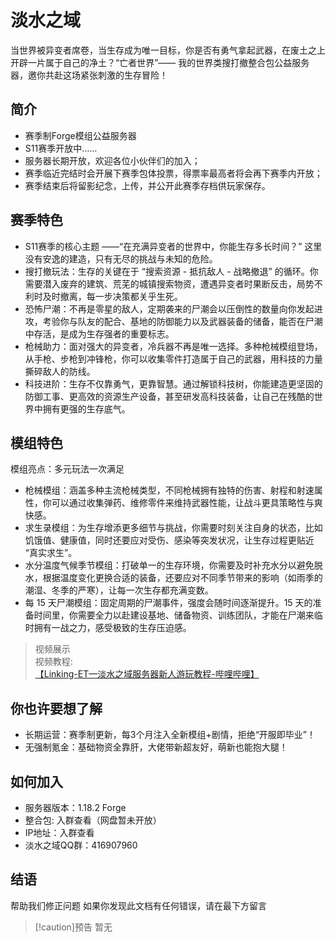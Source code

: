 # 淡水之域
当世界被异变者席卷，当生存成为唯一目标，你是否有勇气拿起武器，在废土之上开辟一片属于自己的净土？“亡者世界”—— 我的世界类搜打撤整合包公益服务器，邀你共赴这场紧张刺激的生存冒险！
## 简介
- 赛季制Forge模组公益服务器
- S11赛季开放中……
- 服务器长期开放，欢迎各位小伙伴们的加入；
- 赛季临近完结时会开展下赛季包体投票，得票率最高者将会再下赛季内开放；
- 赛季结束后将留影纪念，上传，并公开此赛季存档供玩家保存。

## 赛季特色
- S11赛季的核心主题 ——“在充满异变者的世界中，你能生存多长时间？” 这里没有安逸的建造，只有无尽的挑战与未知的危险。
- 搜打撤玩法：生存的关键在于 “搜索资源 - 抵抗敌人 - 战略撤退” 的循环。你需要潜入废弃的建筑、荒芜的城镇搜索物资，遭遇异变者时果断反击，局势不利时及时撤离，每一步决策都关乎生死。
- 恐怖尸潮：不再是零星的敌人，定期袭来的尸潮会以压倒性的数量向你发起进攻，考验你与队友的配合、基地的防御能力以及武器装备的储备，能否在尸潮中存活，是成为生存强者的重要标志。
- 枪械助力：面对强大的异变者，冷兵器不再是唯一选择。多种枪械模组登场，从手枪、步枪到冲锋枪，你可以收集零件打造属于自己的武器，用科技的力量撕碎敌人的防线。
- 科技进阶：生存不仅靠勇气，更靠智慧。通过解锁科技树，你能建造更坚固的防御工事、更高效的资源生产设备，甚至研发高科技装备，让自己在残酷的世界中拥有更强的生存底气。

## 模组特色
模组亮点：多元玩法一次满足
- 枪械模组：涵盖多种主流枪械类型，不同枪械拥有独特的伤害、射程和射速属性，你可以通过收集弹药、维修零件来维持武器性能，让战斗更具策略性与爽快感。​
- 求生录模组：为生存增添更多细节与挑战，你需要时刻关注自身的状态，比如饥饿值、健康值，同时还要应对受伤、感染等突发状况，让生存过程更贴近 “真实求生”。​
- 水分温度气候季节模组：打破单一的生存环境，你需要及时补充水分以避免脱水，根据温度变化更换合适的装备，还要应对不同季节带来的影响（如雨季的潮湿、冬季的严寒），让每一次生存都充满变数。​
- 每 15 天尸潮模组：固定周期的尸潮事件，强度会随时间逐渐提升。15 天的准备时间里，你需要全力以赴建设基地、储备物资、训练团队，才能在尸潮来临时拥有一战之力，感受极致的生存压迫感。​

> 视频展示<br>
> 视频教程:<br>
> [【Linking-ET—淡水之域服务器新人游玩教程-哔哩哔哩】](https://b23.tv/QBS7OsT)

## 你也许要想了解

- 长期运营：赛季制更新，每3个月注入全新模组+剧情，拒绝“开服即毕业”！
- 无强制氪金：基础物资全靠肝，大佬带新超友好，萌新也能抱大腿！

## 如何加入
- 服务器版本：1.18.2 Forge
- 整合包: 入群查看（网盘暂未开放）
- IP地址：入群查看
- 淡水之域QQ群：416907960

## 结语
帮助我们修正问题
如果你发现此文档有任何错误，请在最下方留言

> [!caution]预告
> 暂无
